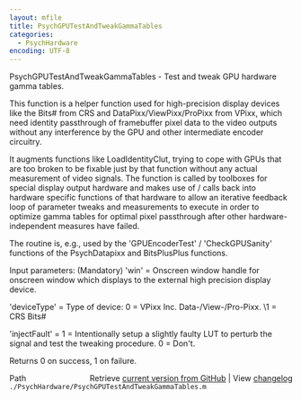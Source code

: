 ```yaml
---
layout: mfile
title: PsychGPUTestAndTweakGammaTables
categories:
  - PsychHardware
encoding: UTF-8
---
```



PsychGPUTestAndTweakGammaTables - Test and tweak GPU hardware gamma tables.

This function is a helper function used for high-precision display
devices like the Bits# from CRS and DataPixx/ViewPixx/ProPixx from VPixx,
which need identity passthrough of framebuffer pixel data to the video outputs
without any interference by the GPU and other intermediate encoder circuitry.

It augments functions like LoadIdentityClut, trying to cope with GPUs that
are too broken to be fixable just by that function without any actual
measurement of video signals.
The function is called by toolboxes for special display output hardware
and makes use of / calls back into hardware specific functions of that
hardware to allow an iterative feedback loop of parameter tweaks and
measurements to execute in order to optimize gamma tables for optimal
pixel passthrough after other hardware-independent measures have failed.

The routine is, e.g., used by the 'GPUEncoderTest' / 'CheckGPUSanity'
functions of the PsychDatapixx and BitsPlusPlus functions.

Input parameters: (Mandatory)
'win' = Onscreen window handle for onscreen window which displays to the
        external high precision display device.

'deviceType' = Type of device: 0 = VPixx Inc. Data-/View-/Pro-Pixx.
                               \1 = CRS Bits#

'injectFault' = 1 = Intentionally setup a slightly faulty LUT to perturb
                the signal and test the tweaking procedure. 0 = Don't.

Returns 0 on success, 1 on failure.



<div class="code_header" style="text-align:right;">
  <span style="float:left;">Path&nbsp;&nbsp;</span> <span class="counter">Retrieve <a href=
  "https://raw.github.com/Psychtoolbox-3/Psychtoolbox-3/beta/./PsychHardware/PsychGPUTestAndTweakGammaTables.m">current version from GitHub</a> | View <a href=
  "https://github.com/Psychtoolbox-3/Psychtoolbox-3/commits/beta/./PsychHardware/PsychGPUTestAndTweakGammaTables.m">changelog</a></span>
</div>
<div class="code">
  <code>./PsychHardware/PsychGPUTestAndTweakGammaTables.m</code>
</div>

